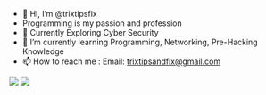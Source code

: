 - 👋 Hi, I’m @trixtipsfix
- Programming is my passion and profession
- 👀 Currently Exploring Cyber Security 
- 🌱 I’m currently learning Programming, Networking, Pre-Hacking Knowledge
- 📫 How to reach me : 
     Email: trixtipsandfix@gmail.com
<img src="https://github-readme-stats.vercel.app/api/top-langs?username=trixtipsfix"/>
<img src="https://github-readme-stats.vercel.app/api?username=trixtipsfix&show_icons=true"/>
